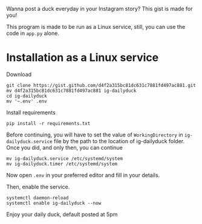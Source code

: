 Wanna post a duck everyday in your Instagram story? This gist is made for you!

This program is made to be run as a Linux service, still, you can use the code in `app.py` alone.


# Installation as a Linux service
Download
```
git clone https://gist.github.com/d4f2a315bc81dc631c7881fd497ac881.git
mv d4f2a315bc81dc631c7881fd497ac881 ig-dailyduck
cd ig-dailyduck
mv '~.env' .env
```

Install requirements
```
pip install -r requirements.txt
```

Before continuing, you will have to set the value of `WorkingDirectory` in `ig-dailyduck.service` file by the path to the location of ig-dailyduck folder.
Once you did, and only then, you can continue
```
mv ig-dailyduck.service /etc/systemd/system
mv ig-dailyduck.timer /etc/systemd/system
```

Now open `.env` in your preferred editor and fill in your details.

Then, enable the service.
```
systemctl daemon-reload
systemctl enable ig-dailyduck --now
```
Enjoy your daily duck, default posted at 5pm